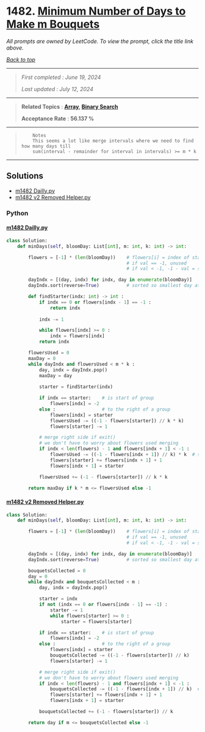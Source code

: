 # 1482. [Minimum Number of Days to Make m Bouquets](<https://leetcode.com/problems/minimum-number-of-days-to-make-m-bouquets>)

*All prompts are owned by LeetCode. To view the prompt, click the title link above.*

*[Back to top](<../README.md>)*

------

> *First completed : June 19, 2024*
>
> *Last updated : July 12, 2024*

------

> **Related Topics** : **[Array](<by_topic/Array.md>), [Binary Search](<by_topic/Binary Search.md>)**
>
> **Acceptance Rate** : **56.137 %**

------

> ``` 
>     Notes
>     This seems a lot like merge intervals where we need to find how many days till
>     sum(interval - remainder for interval in intervals) >= m * k
> ```
> 

------

## Solutions

- [m1482 Dailly.py](<../my-submissions/m1482 Dailly.py>)
- [m1482 v2 Removed Helper.py](<../my-submissions/m1482 v2 Removed Helper.py>)
### Python
#### [m1482 Dailly.py](<../my-submissions/m1482 Dailly.py>)
```Python
class Solution:
    def minDays(self, bloomDay: List[int], m: int, k: int) -> int:

        flowers = [-1] * (len(bloomDay))    # flowers[i] = index of start of group
                                            # if val == -1, unused
                                            # if val < -1, -1 - val = size of grouping

        dayIndx = [(day, indx) for indx, day in enumerate(bloomDay)]
        dayIndx.sort(reverse=True)          # sorted so smallest day at top to pop

        def findStarter(indx: int) -> int :
            if indx == 0 or flowers[indx - 1] == -1 :
                return indx
            
            indx -= 1

            while flowers[indx] >= 0 :
                indx = flowers[indx]
            return indx

        flowersUsed = 0
        maxDay = 0
        while dayIndx and flowersUsed < m * k :
            day, indx = dayIndx.pop()
            maxDay = day
            
            starter = findStarter(indx)

            if indx == starter:    # is start of group
                flowers[indx] = -2
            else :                 # to the right of a group
                flowers[indx] = starter
                flowersUsed -= ((-1 - flowers[starter]) // k * k)
                flowers[starter] -= 1

            # merge right side if exit()
            # we don't have to worry about flowers used merging
            if indx < len(flowers) - 1 and flowers[indx + 1] < -1 :
                flowersUsed -= ((-1 - flowers[indx + 1]) // k) * k  # subtract right group
                flowers[starter] += flowers[indx + 1] + 1
                flowers[indx + 1] = starter

            flowersUsed += (-1 - flowers[starter]) // k * k

        return maxDay if k * m <= flowersUsed else -1

```

#### [m1482 v2 Removed Helper.py](<../my-submissions/m1482 v2 Removed Helper.py>)
```Python
class Solution:
    def minDays(self, bloomDay: List[int], m: int, k: int) -> int:

        flowers = [-1] * (len(bloomDay))    # flowers[i] = index of start of group
                                            # if val == -1, unused
                                            # if val < -1, -1 - val = size of grouping

        dayIndx = [(day, indx) for indx, day in enumerate(bloomDay)]
        dayIndx.sort(reverse=True)          # sorted so smallest day at top to pop

        bouquetsCollected = 0
        day = 0
        while dayIndx and bouquetsCollected < m :
            day, indx = dayIndx.pop()

            starter = indx
            if not (indx == 0 or flowers[indx - 1] == -1) :
                starter -= 1
                while flowers[starter] >= 0 :
                    starter = flowers[starter]

            if indx == starter:    # is start of group
                flowers[indx] = -2
            else :                 # to the right of a group
                flowers[indx] = starter
                bouquetsCollected -= ((-1 - flowers[starter]) // k)
                flowers[starter] -= 1

            # merge right side if exit()
            # we don't have to worry about flowers used merging
            if indx < len(flowers) - 1 and flowers[indx + 1] < -1 :
                bouquetsCollected -= ((-1 - flowers[indx + 1]) // k)  # subtract right group
                flowers[starter] += flowers[indx + 1] + 1
                flowers[indx + 1] = starter

            bouquetsCollected += (-1 - flowers[starter]) // k

        return day if m <= bouquetsCollected else -1

```

